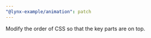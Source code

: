 ```yaml
---
"@lynx-example/animation": patch
---
```


Modify the order of CSS so that the key parts are on top.
